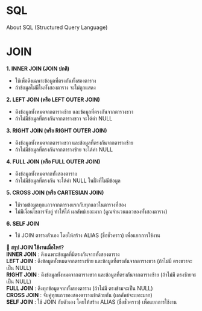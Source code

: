 # SQL
About SQL (Structured Query Language)

# JOIN
<b>1. INNER JOIN (JOIN ปกติ)</b>
- ใช้เพื่อดึงเฉพาะข้อมูลที่ตรงกันทั้งสองตาราง
- ถ้าข้อมูลไม่มีในทั้งสองตาราง จะไม่ถูกแสดง

<b>2. LEFT JOIN (หรือ LEFT OUTER JOIN)</b>
- ดึงข้อมูลทั้งหมดจากตารางซ้าย และข้อมูลที่ตรงกันจากตารางขวา
- ถ้าไม่มีข้อมูลที่ตรงกันจากตารางขวา จะได้ค่า NULL

<b>3. RIGHT JOIN (หรือ RIGHT OUTER JOIN)</b>
- ดึงข้อมูลทั้งหมดจากตารางขวา และข้อมูลที่ตรงกันจากตารางซ้าย
- ถ้าไม่มีข้อมูลที่ตรงกันจากตารางซ้าย จะได้ค่า NULL

<b>4. FULL JOIN (หรือ FULL OUTER JOIN)</b>
- ดึงข้อมูลทั้งหมดจากทั้งสองตาราง
- ถ้าไม่มีข้อมูลที่ตรงกัน จะได้ค่า NULL ในฝั่งที่ไม่มีข้อมูล

<b>5. CROSS JOIN (หรือ CARTESIAN JOIN)</b>
- ใช้รวมข้อมูลทุกแถวจากตารางแรกกับทุกแถวในตารางที่สอง
- ไม่มีเงื่อนไขการจับคู่ ทำให้ได้ ผลลัพธ์เยอะมาก (คูณจำนวนแถวของทั้งสองตาราง)

<b>6. SELF JOIN</b>
- ใช้ JOIN ตารางตัวเอง โดยให้สร้าง ALIAS (ชื่อชั่วคราว) เพื่อแยกการใช้งาน

<b>🎯 สรุป JOIN ใช้งานเมื่อไหร่?</b><br>
<b>INNER JOIN</b> : ดึงเฉพาะข้อมูลที่มีตรงกันจากทั้งสองตาราง<br>
<b>LEFT JOIN</b> : ดึงข้อมูลทั้งหมดจากตารางซ้าย และข้อมูลที่ตรงกันจากตารางขวา (ถ้าไม่มี ตรงขวาจะเป็น NULL)<br>
<b>RIGHT JOIN</b> : ดึงข้อมูลทั้งหมดจากตารางขวา และข้อมูลที่ตรงกันจากตารางซ้าย (ถ้าไม่มี ตรงซ้ายจะเป็น NULL)<br>
<b>FULL JOIN</b> : ดึงทุกข้อมูลจากทั้งสองตาราง (ถ้าไม่มี ตรงข้ามจะเป็น NULL)<br>
<b>CROSS JOIN</b> : จับคู่ทุกแถวของสองตารางเข้าด้วยกัน (ผลลัพธ์จะเยอะมาก)<br>
<b>SELF JOIN</b> : ใช้ JOIN กับตัวเอง โดยให้สร้าง ALIAS (ชื่อชั่วคราว) เพื่อแยกการใช้งาน
